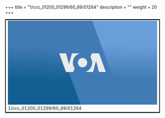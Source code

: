 +++
title = "1/ccc_01200_01299/60_69/01264"
description = ""
weight = 20
+++

<table style="border:2px solid black;max-width:800px;max-height:800px;" 
><tr><td>
<img class="center-fit-jpg"
src="/jpg_/aaa_20190430_NxaOmWaI8sI_01263.jpg">
1/ccc_01200_01299/60_69/01264
</img></td></tr></table>
